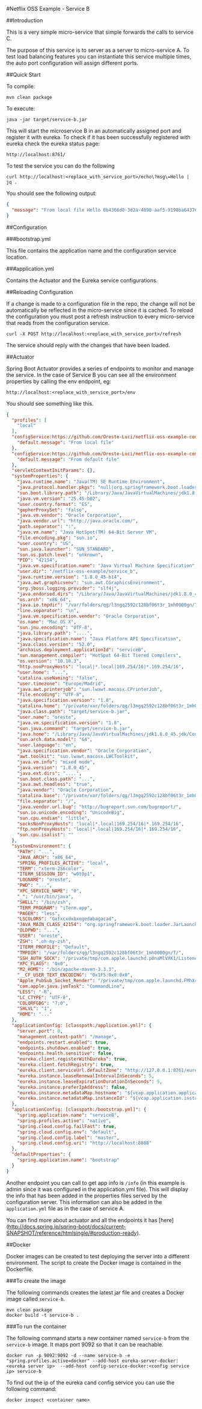 #Netflix OSS Example - Service B

##Introduction

This is a very simple micro-service that simple forwards the calls to service C.

The purpose of this service is to server as a server to micro-service A. To test load balancing features you can instantiate this service multiple times, the auto port configuration will assign different ports.

##Quick Start
 
To compile:
 
```ShellSession
mvn clean package
```
 
To execute:
 
```ShellSession
java -jar target/service-b.jar
```
 
This will start the microservice B in an automatically assigned port and register it with eureka. To check if it has been successfully registered with eureka check the eureka status page:
 
```
http://localhost:8761/
```
 
To test the service you can do the following 
 
```ShellSession
curl http://localhost:<replace_with_service_port>/echo\?msg\=Hello | jq .
```
 
You should see the following output:
 
```json
{
  "message": "From local file Hello 8b4366d0-3d2a-4890-aaf5-9198ba643763"
}
```
 
##Configuration

###bootstrap.yml

This file contains the application name and the configuration service location.

###application.yml

Contains the Actuator and the Eureka service configurations. 


##Reloading Configuration

If a change is made to a configuration file in the repo, the change will not be automatically be reflected in the micro-service since it is cached. 
To reload the configuration you must post a refresh instruction to every micro-service that reads from the configuration service.

```ShellSession
curl -X POST http://localhost:<replace_with_service_port>/refresh
```

The service should reply with the changes that have been loaded.

##Actuator

Spring Boot Actuator provides a series of endpoints to monitor and manage the service. In the case of Service B you can see all the environment properties by calling the env endpoint, eg:

```
http://localhost:<replace_with_service_port>/env
```

You should see something like this.

```json
{
  "profiles": [
    "local"
  ],
  "configService:https://github.com/Oreste-Luci/netflix-oss-example-config-repo/serviceB-local.properties": {
    "default.message": "From local file"
  },
  "configService:https://github.com/Oreste-Luci/netflix-oss-example-config-repo/serviceB.properties": {
    "default.message": "From default file"
  },
  "servletContextInitParams": {},
  "systemProperties": {
    "java.runtime.name": "Java(TM) SE Runtime Environment",
    "java.protocol.handler.pkgs": "null|org.springframework.boot.loader",
    "sun.boot.library.path": "/Library/Java/JavaVirtualMachines/jdk1.8.0_45.jdk/Contents/Home/jre/lib",
    "java.vm.version": "25.45-b02",
    "user.country.format": "ES",
    "gopherProxySet": "false",
    "java.vm.vendor": "Oracle Corporation",
    "java.vendor.url": "http://java.oracle.com/",
    "path.separator": ":",
    "java.vm.name": "Java HotSpot(TM) 64-Bit Server VM",
    "file.encoding.pkg": "sun.io",
    "user.country": "US",
    "sun.java.launcher": "SUN_STANDARD",
    "sun.os.patch.level": "unknown",
    "PID": "42154",
    "java.vm.specification.name": "Java Virtual Machine Specification",
    "user.dir": "/netflix-oss-example/service_b",
    "java.runtime.version": "1.8.0_45-b14",
    "java.awt.graphicsenv": "sun.awt.CGraphicsEnvironment",
    "org.jboss.logging.provider": "slf4j",
    "java.endorsed.dirs": "/Library/Java/JavaVirtualMachines/jdk1.8.0_45.jdk/Contents/Home/jre/lib/endorsed",
    "os.arch": "x86_64",
    "java.io.tmpdir": "/var/folders/qg/l3ngq2592c128bf06t3r_1mh0000gn/T/",
    "line.separator": "\n",
    "java.vm.specification.vendor": "Oracle Corporation",
    "os.name": "Mac OS X",
    "sun.jnu.encoding": "UTF-8",
    "java.library.path": "....",
    "java.specification.name": "Java Platform API Specification",
    "java.class.version": "52.0",
    "archaius.deployment.applicationId": "serviceB",
    "sun.management.compiler": "HotSpot 64-Bit Tiered Compilers",
    "os.version": "10.10.3",
    "http.nonProxyHosts": "local|*.local|169.254/16|*.169.254/16",
    "user.home": "...",
    "catalina.useNaming": "false",
    "user.timezone": "Europe/Madrid",
    "java.awt.printerjob": "sun.lwawt.macosx.CPrinterJob",
    "file.encoding": "UTF-8",
    "java.specification.version": "1.8",
    "catalina.home": "/private/var/folders/qg/l3ngq2592c128bf06t3r_1mh0000gn/T/tomcat.6195244800423203811.0",
    "java.class.path": "target/service-b.jar",
    "user.name": "oreste",
    "java.vm.specification.version": "1.8",
    "sun.java.command": "target/service-b.jar",
    "java.home": "/Library/Java/JavaVirtualMachines/jdk1.8.0_45.jdk/Contents/Home/jre",
    "sun.arch.data.model": "64",
    "user.language": "en",
    "java.specification.vendor": "Oracle Corporation",
    "awt.toolkit": "sun.lwawt.macosx.LWCToolkit",
    "java.vm.info": "mixed mode",
    "java.version": "1.8.0_45",
    "java.ext.dirs": "....",
    "sun.boot.class.path": "...",
    "java.awt.headless": "true",
    "java.vendor": "Oracle Corporation",
    "catalina.base": "/private/var/folders/qg/l3ngq2592c128bf06t3r_1mh0000gn/T/tomcat.6195244800423203811.0",
    "file.separator": "/",
    "java.vendor.url.bug": "http://bugreport.sun.com/bugreport/",
    "sun.io.unicode.encoding": "UnicodeBig",
    "sun.cpu.endian": "little",
    "socksNonProxyHosts": "local|*.local|169.254/16|*.169.254/16",
    "ftp.nonProxyHosts": "local|*.local|169.254/16|*.169.254/16",
    "sun.cpu.isalist": ""
  },
  "systemEnvironment": {
    "PATH": "...",
    "JAVA_ARCH": "x86_64",
    "SPRING_PROFILES_ACTIVE": "local",
    "TERM": "xterm-256color",
    "ITERM_SESSION_ID": "w0t0p1",
    "LOGNAME": "oreste",
    "PWD": "...",
    "XPC_SERVICE_NAME": "0",
    "_": "/usr/bin/java",
    "SHELL": "/bin/zsh",
    "TERM_PROGRAM": "iTerm.app",
    "PAGER": "less",
    "LSCOLORS": "Gxfxcxdxbxegedabagacad",
    "JAVA_MAIN_CLASS_42154": "org.springframework.boot.loader.JarLauncher",
    "OLDPWD": "...",
    "USER": "oreste",
    "ZSH": ".oh-my-zsh",
    "ITERM_PROFILE": "Default",
    "TMPDIR": "/var/folders/qg/l3ngq2592c128bf06t3r_1mh0000gn/T/",
    "SSH_AUTH_SOCK": "/private/tmp/com.apple.launchd.p0naMlVXK1/Listeners",
    "XPC_FLAGS": "0x0",
    "M2_HOME": "/bin/apache-maven-3.3.3",
    "__CF_USER_TEXT_ENCODING": "0x1F5:0x0:0x0",
    "Apple_PubSub_Socket_Render": "/private/tmp/com.apple.launchd.FMhXrHqB14/Render",
    "com.apple.java.jvmTask": "CommandLine",
    "LESS": "-R",
    "LC_CTYPE": "UTF-8",
    "COLORFGBG": "7;0",
    "SHLVL": "1",
    "HOME": "..."
  },
  "applicationConfig: [classpath:/application.yml]": {
    "server.port": 0,
    "management.context-path": "/manage",
    "endpoints.restart.enabled": true,
    "endpoints.shutdown.enabled": true,
    "endpoints.health.sensitive": false,
    "eureka.client.registerWithEureka": true,
    "eureka.client.fetchRegistry": true,
    "eureka.client.serviceUrl.defaultZone": "http://127.0.0.1:8761/eureka/",
    "eureka.instance.leaseRenewalIntervalInSeconds": 5,
    "eureka.instance.leaseExpirationDurationInSeconds": 5,
    "eureka.instance.preferIpAddress": false,
    "eureka.instance.metadataMap.hostname": "${vcap.application.application_uris[0]}",
    "eureka.instance.metadataMap.instanceId": "${vcap.application.instance_id:${spring.application.name}:${spring.application.instance_id:${random.value}}}"
  },
  "applicationConfig: [classpath:/bootstrap.yml]": {
    "spring.application.name": "serviceB",
    "spring.profiles.active": "native",
    "spring.cloud.config.failFast": true,
    "spring.cloud.config.env": "default",
    "spring.cloud.config.label": "master",
    "spring.cloud.config.uri": "http://localhost:8888"
  },
  "defaultProperties": {
    "spring.application.name": "bootstrap"
  }
}
```

Another endpoint you can call to get app info is ```/info``` (in this example is admin since it was configured in the application.yml file). 
This will display the info that has been added in the properties files served by the configuration server. This information can also be added in the ```application.yml``` file as in the case of service A.


You can find more about actuator and all the endpoints it has [here] (http://docs.spring.io/spring-boot/docs/current-SNAPSHOT/reference/htmlsingle/#production-ready).


##Docker

Docker images can be created to test deploying the server into a different environment. The script to create the Docker image is contained in the Dockerfile.
 
###To create the image

The following commands creates the latest jar file and creates a Docker image called ```service-b```.

```
mvn clean package
docker build -t service-b .
```

###To run the container

The following command starts a new container named ```service-b``` from the ```service-b``` image. It maps port 9092 so that it can be reachable.

```
docker run -p 9092:9092 -d --name service-b -e "spring.profiles.active=docker" --add-host eureka-server-docker:<eureka server ip>  --add-host config-service-docker:<config service ip> service-b
```

To find out the ip of the eureka cand config service you can use the following command:
 
```
docker inspect <container name>
```
 


